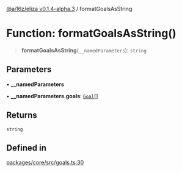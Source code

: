[@ai16z/eliza v0.1.4-alpha.3](../index.md) / formatGoalsAsString

# Function: formatGoalsAsString()

> **formatGoalsAsString**(`__namedParameters`): `string`

## Parameters

• **\_\_namedParameters**

• **\_\_namedParameters.goals**: [`Goal`](../interfaces/Goal.md)[]

## Returns

`string`

## Defined in

[packages/core/src/goals.ts:30](https://github.com/TechFromRoot/checkMate/blob/main/checkmate-twitter/packages/core/src/goals.ts#L30)
